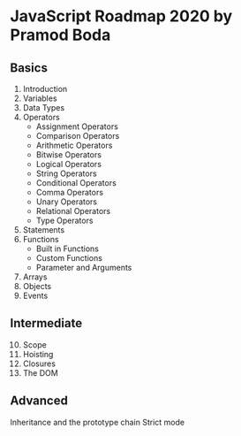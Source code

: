 # JavaScript Roadmap 2020 by Pramod Boda

## Basics

1. Introduction
2. Variables
3. Data Types
4. Operators
	- Assignment Operators
	- Comparison Operators
	- Arithmetic Operators
	- Bitwise Operators
	- Logical Operators
	- String Operators
	- Conditional Operators
	- Comma Operators
	- Unary Operators
	- Relational Operators
	- Type Operators
5. Statements
6. Functions
	 - Built in Functions
	 - Custom Functions
	 - Parameter and Arguments
7. Arrays 
8. Objects
9.  Events

## Intermediate
10. Scope
11. Hoisting
12.  Closures
13. The DOM
##  Advanced
Inheritance and the prototype chain
Strict mode

<!--stackedit_data:
eyJoaXN0b3J5IjpbLTEwNDIwNjY2NzgsLTE2NDg4MzM4NzYsLT
IxMzc3MTkyNTYsLTE3NzczMDMzNjFdfQ==
-->